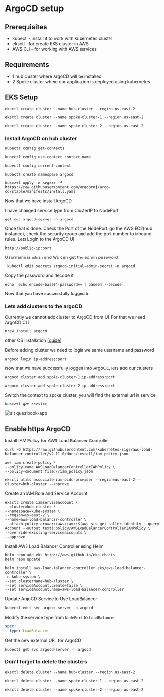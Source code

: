 # ArgoCD setup 

## Prerequisites
- kubectl - install it to work with kubernetes cluster
- eksctl - for create EKS cluster in AWS
- AWS CLI - for working with AWS services

## Requirements
- 1 hub cluster where ArgoCD will be installed 
- 2 Spoke cluster where our application is deployed using kubernetes


## EKS Setup
```
eksctl create cluster --name hub-cluster --region us-east-2

eksctl create cluster --name spoke-cluster-1 --region us-east-2

eksctl create cluster --name spoke-cluster-2 --region us-east-2
```


### Install ArgoCD on hub cluster

```
kubectl config get-contexts

kubectl config use-context context-name 

kubectl config current-context
```

```
kubectl create namespace argocd

kubectl apply -n argocd -f https://raw.githubusercontent.com/argoproj/argo-cd/stable/manifests/install.yaml
```
Now that we have install ArgoCD

I have changed service type from ClusterIP to NodePort

```
get svc argocd-server -n argocd
```

Once that is done. Check the Port of the NodePort, go the AWS EC2(hub instance), check the security group and add the port number to inbound rules.
Lets Login to the ArgoCD UI
```
http://public-ip:port
```
Username is `admin` and We can get the admin password

```
 kubectl edit secrets argocd-initial-admin-secret -n argocd
```
Copy the password and decode it

```
echo `echo encode-base64-password== | base64 --decode`
```
Now that you have successfully logged in

### Lets add clusters to the argoCD

Currently we cannot add cluster to ArgoCD from UI. For that we need ArgoCD CLI

```
brew install argocd
```

other OS installation [[guide](https://argo-cd.readthedocs.io/en/stable/cli_installation/)]

Before adding cluster we need to login we same username and password
```
argocd login ip-address:port
```
Now that we have successfully logged into ArgoCD, lets add our clusters

```
argocd cluster add spoke-cluster-1 ip-address:port

argocd cluster add spoke-cluster-2 ip-address:port
```
Switch the context to spoke cluster, you will find the external url in service

```
kubectl get service
```

![alt questbook-app](guestbook.png)



## Enable https ArgoCD 

Install IAM Policy for AWS Load Balancer Controller

```
curl -O https://raw.githubusercontent.com/kubernetes-sigs/aws-load-balancer-controller/v2.11.0/docs/install/iam_policy.json

aws iam create-policy \
--policy-name AWSLoadBalancerControllerIAMPolicy \
--policy-document file://iam_policy.json

eksctl utils associate-iam-oidc-provider --region=us-east-2 --cluster=hub-cluster --approve

```
Create an IAM Role and Service Account

```
eksctl create iamserviceaccount \
--cluster=hub-cluster \
--namespace=kube-system \
--region=us-east-2 \
--name=aws-load-balancer-controller \
--attach-policy-arn=arn:aws:iam::$(aws sts get-caller-identity --query Account --output text):policy/AWSLoadBalancerControllerIAMPolicy \
--override-existing-serviceaccounts \
--approve

```
Install AWS Load Balancer Controller using Helm

```
helm repo add eks https://aws.github.io/eks-charts
helm repo update

helm install aws-load-balancer-controller eks/aws-load-balancer-controller \
-n kube-system \
--set clusterName=hub-cluster \
--set serviceAccount.create=false \
--set serviceAccount.name=aws-load-balancer-controller

```

Update ArgoCD Service to Use LoadBalancer


```sh
kubectl edit svc argocd-server -n argocd
```

Modify the service type from `NodePort` to `LoadBalancer`
```yaml
spec:
  type: LoadBalancer
```

Get the new external URL for ArgoCD
```sh
kubectl get svc argocd-server -n argocd
```

### Don't forget to delete the clusters
```
eksctl delete cluster --name hub-cluster --region us-east-2

eksctl delete cluster --name spoke-cluster-1 --region us-east-2

eksctl delete cluster --name spoke-cluster-2 --region us-east-2

```
